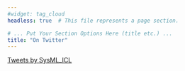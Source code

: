 ```yaml
---
#widget: tag_cloud
headless: true  # This file represents a page section.

# ... Put Your Section Options Here (title etc.) ...
title: "On Twitter"
---
```


<a class="twitter-timeline" href="https://twitter.com/SysML_ICL?ref_src=twsrc%5Etfw">Tweets by SysML_ICL</a> <script async src="https://platform.twitter.com/widgets.js" charset="utf-8"></script> 
